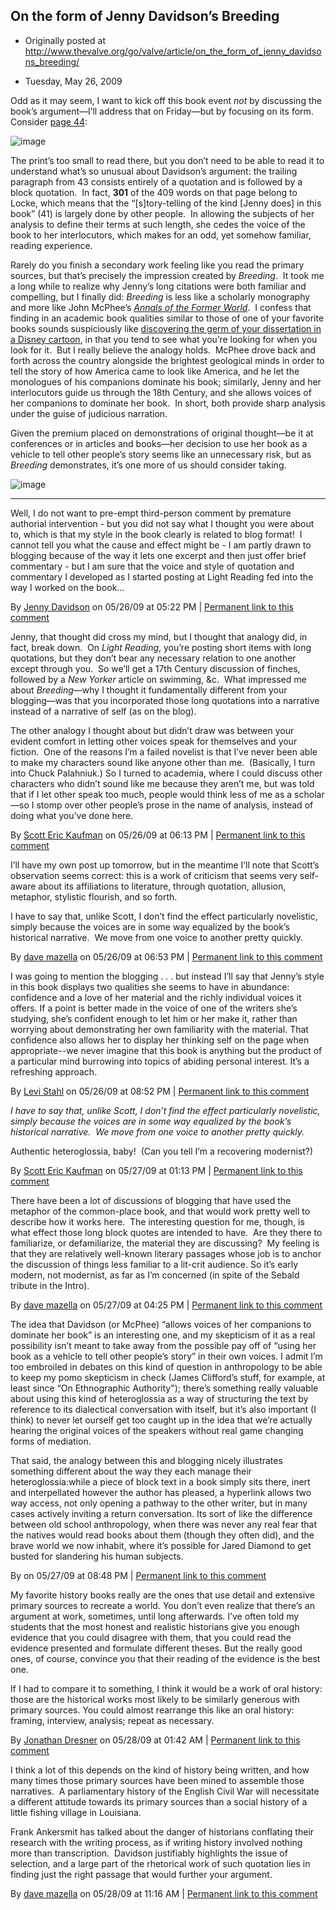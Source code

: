 ## On the form of Jenny Davidson’s Breeding

 * Originally posted at http://www.thevalve.org/go/valve/article/on_the_form_of_jenny_davidsons_breeding/

* Tuesday, May 26, 2009 

Odd as it may seem, I want to kick off this book event _not_ by discussing the book’s argument—I’ll address that on Friday—but by focusing on its form.  Consider [page 44](http://books.google.com/books?id=7P4lD6wDhkUC&dq=%22jenny+davidson%22+breeding&printsec=frontcover&source=bl&ots=ejqlCr4_Zn&sig=uYvWsZv766WVKw84UKFVphBozDQ&hl=en&ei=q-4aSo6ZBor8swPX6KnBCA&sa=X&oi=book_result&ct=result&resnum=9#PPA44,M1):

![image](http://www.thevalve.org/uploads/44.jpg)

The print’s too small to read there, but you don’t need to be able to read it to understand what’s so unusual about Davidson’s argument: the trailing paragraph from 43 consists entirely of a quotation and is followed by a block quotation.  In fact, **301** of the 409 words on that page belong to Locke, which means that the “[s]tory-telling of the kind [Jenny does] in this book” (41) is largely done by other people.  In allowing the subjects of her analysis to define their terms at such length, she cedes the voice of the book to her interlocutors, which makes for an odd, yet somehow familiar, reading experience.  

Rarely do you finish a secondary work feeling like you read the primary sources, but that’s precisely the impression created by _Breeding_.  It took me a long while to realize why Jenny’s long citations were both familiar and compelling, but I finally did: _Breeding_ is less like a scholarly monography and more like John McPhee’s _[Annals of the Former World](http://www.amazon.com/exec/obidos/ASIN/0374105200/diesekoschmar-20)_.  I confess that finding in an academic book qualities similar to those of one of your favorite books sounds suspiciously like [discovering the germ of your dissertation in a Disney cartoon](http://acephalous.typepad.com/acephalous/2009/05/adam-lambert-the-sheepish-lion.html), in that you tend to see what you’re looking for when you look for it.  But I really believe the analogy holds.  McPhee drove back and forth across the country alongside the brightest geological minds in order to tell the story of how America came to look like America, and he let the monologues of his companions dominate his book; similarly, Jenny and her interlocutors guide us through the 18th Century, and she allows voices of her companions to dominate her book.  In short, both provide sharp analysis under the guise of judicious narration.

Given the premium placed on demonstrations of original thought—be it at conferences or in articles and books—her decision to use her book as a vehicle to tell other people’s story seems like an unnecessary risk, but as _Breeding_ demonstrates, it’s one more of us should consider taking.

![image](http://www.thevalve.org/uploads/44.jpg)

---

Well, I do not want to pre-empt third-person comment by premature authorial intervention - but you did not say what I thought you were about to, which is that my style in the book clearly is related to blog format!  I cannot tell you what the cause and effect might be - I am partly drawn to blogging because of the way it lets one excerpt and then just offer brief commentary - but I am sure that the voice and style of quotation and commentary I developed as I started posting at Light Reading fed into the way I worked on the book…

By [Jenny Davidson](http://jennydavidson.blogspot.com) on 05/26/09 at 05:22 PM | [Permanent link to this comment](http://www.thevalve.org/go/valve/article/on_the_form_of_jenny_davidsons_breeding/#25041)
[]()

Jenny, that thought did cross my mind, but I thought that analogy did, in fact, break down.  On _Light Reading_, you’re posting short items with long quotations, but they don’t bear any necessary relation to one another except through you.  So we’ll get a 17th Century discussion of finches, followed by a _New Yorker_ article on swimming, &c.  What impressed me about _Breeding_—why I thought it fundamentally different from your blogging—was that you incorporated those long quotations into a narrative instead of a narrative of self (as on the blog).  

The other analogy I thought about but didn’t draw was between your evident comfort in letting other voices speak for themselves and your fiction.  One of the reasons I’m a failed novelist is that I’ve never been able to make my characters sound like anyone other than me.  (Basically, I turn into Chuck Palahniuk.)  So I turned to academia, where I could discuss other characters who didn’t sound like me because they aren’t me, but was told that if I let other speak too much, people would think less of me as a scholar—so I stomp over other people’s prose in the name of analysis, instead of doing what you’ve done here.

By [Scott Eric Kaufman](http://acephalous.typepad.com) on 05/26/09 at 06:13 PM | [Permanent link to this comment](http://www.thevalve.org/go/valve/article/on_the_form_of_jenny_davidsons_breeding/#25042)
[]()

I’ll have my own post up tomorrow, but in the meantime I’ll note that Scott’s observation seems correct: this is a work of criticism that seems very self-aware about its affiliations to literature, through quotation, allusion, metaphor, stylistic flourish, and so forth.  

I have to say that, unlike Scott, I don’t find the effect particularly novelistic, simply because the voices are in some way equalized by the book’s historical narrative.  We move from one voice to another pretty quickly.

By [dave mazella](http://long18th.wordpress.com/) on 05/26/09 at 06:53 PM | [Permanent link to this comment](http://www.thevalve.org/go/valve/article/on_the_form_of_jenny_davidsons_breeding/#25043)
[]()

I was going to mention the blogging . . . but instead I’ll say that Jenny’s style in this book displays two qualities she seems to have in abundance: confidence and a love of her material and the richly individual voices it offers. If a point is better made in the voice of one of the writers she’s studying, she’s confident enough to let him or her make it, rather than worrying about demonstrating her own familiarity with the material. That confidence also allows her to display her thinking self on the page when appropriate--we never imagine that this book is anything but the product of a particular mind burrowing into topics of abiding personal interest. It’s a refreshing approach.

By [Levi Stahl](http://ivebeenreadinglately.com/) on 05/26/09 at 08:52 PM | [Permanent link to this comment](http://www.thevalve.org/go/valve/article/on_the_form_of_jenny_davidsons_breeding/#25045)
[]()

_I have to say that, unlike Scott, I don’t find the effect particularly novelistic, simply because the voices are in some way equalized by the book’s historical narrative.  We move from one voice to another pretty quickly._

Authentic heteroglossia, baby!  (Can you tell I’m a recovering modernist?)

By [Scott Eric Kaufman](http://acephalous.typepad.com) on 05/27/09 at 01:13 PM | [Permanent link to this comment](http://www.thevalve.org/go/valve/article/on_the_form_of_jenny_davidsons_breeding/#25054)
[]()

There have been a lot of discussions of blogging that have used the metaphor of the common-place book, and that would work pretty well to describe how it works here.  The interesting question for me, though, is what effect those long block quotes are intended to have.  Are they there to familiarize, or defamiliarize, the material they are discussing?  My feeling is that they are relatively well-known literary passages whose job is to anchor the discussion of things less familiar to a lit-crit audience. So it’s early modern, not modernist, as far as I’m concerned (in spite of the Sebald tribute in the Intro).

By [dave mazella](http://long18th.wordpress.com/) on 05/27/09 at 04:25 PM | [Permanent link to this comment](http://www.thevalve.org/go/valve/article/on_the_form_of_jenny_davidsons_breeding/#25055)
[]()

The idea that Davidson (or McPhee) “allows voices of her companions to dominate her book” is an interesting one, and my skepticism of it as a real possibility isn’t meant to take away from the possible pay off of “using her book as a vehicle to tell other people’s story” in their own voices. I admit I’m too embroiled in debates on this kind of question in anthropology to be able to keep my pomo skepticism in check (James Clifford’s stuff, for example, at least since “On Ethnographic Authority"); there’s something really valuable about using this kind of heteroglossia as a way of structuring the text by reference to its dialectical conversation with itself, but it’s also important (I think) to never let ourself get too caught up in the idea that we’re actually hearing the original voices of the speakers without real game changing forms of mediation.

That said, the analogy between this and blogging nicely illustrates something different about the way they each manage their heteroglossia:while a piece of block text in a book simply sits there, inert and interpellated however the author has pleased, a hyperlink allows two way access, not only opening a pathway to the other writer, but in many cases actively inviting a return conversation. Its sort of like the difference between old school anthropology, when there was never any real fear that the natives would read books about them (though they often did), and the brave world we now inhabit, where it’s possible for Jared Diamond to get busted for slandering his human subjects.

By  on 05/27/09 at 08:48 PM | [Permanent link to this comment](http://www.thevalve.org/go/valve/article/on_the_form_of_jenny_davidsons_breeding/#25059)
[]()

My favorite history books really are the ones that use detail and extensive primary sources to recreate a world. You don’t even realize that there’s an argument at work, sometimes, until long afterwards. I’ve often told my students that the most honest and realistic historians give you enough evidence that you could disagree with them, that you could read the evidence presented and formulate different theses. But the really good ones, of course, convince you that their reading of the evidence is the best one.

If I had to compare it to something, I think it would be a work of oral history: those are the historical works most likely to be similarly generous with primary sources. You could almost rearrange this like an oral history: framing, interview, analysis; repeat as necessary.

By [Jonathan Dresner](http://froginawell.net) on 05/28/09 at 01:42 AM | [Permanent link to this comment](http://www.thevalve.org/go/valve/article/on_the_form_of_jenny_davidsons_breeding/#25063)
[]()

I think a lot of this depends on the kind of history being written, and how many times those primary sources have been mined to assemble those narratives.  A parliamentary history of the English Civil War will necessitate a different attitude towards its primary sources than a social history of a little fishing village in Louisiana.  

Frank Ankersmit has talked about the danger of historians conflating their research with the writing process, as if writing history involved nothing more than transcription.  Davidson justifiably highlights the issue of selection, and a large part of the rhetorical work of such quotation lies in finding just the right passage that would further your argument.

By [dave mazella](http://long18th.wordpress.com/) on 05/28/09 at 11:16 AM | [Permanent link to this comment](http://www.thevalve.org/go/valve/article/on_the_form_of_jenny_davidsons_breeding/#25073)

